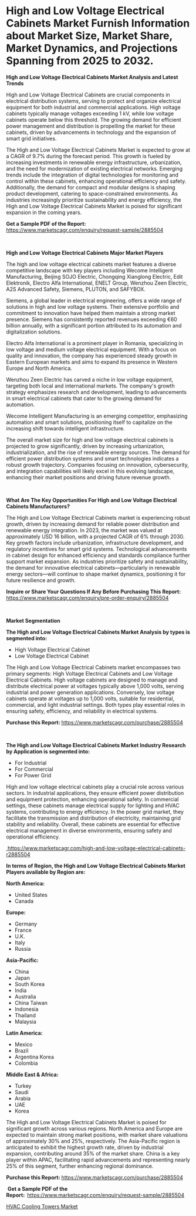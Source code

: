 <p><h1>High and Low Voltage Electrical Cabinets Market Furnish Information about Market Size, Market Share, Market Dynamics, and Projections Spanning from 2025 to 2032.</h1></p><p><strong>High and Low Voltage Electrical Cabinets Market Analysis and Latest Trends</strong></p>
<p><p>High and Low Voltage Electrical Cabinets are crucial components in electrical distribution systems, serving to protect and organize electrical equipment for both industrial and commercial applications. High voltage cabinets typically manage voltages exceeding 1 kV, while low voltage cabinets operate below this threshold. The growing demand for efficient power management and distribution is propelling the market for these cabinets, driven by advancements in technology and the expansion of smart grid initiatives.</p><p>The High and Low Voltage Electrical Cabinets Market is expected to grow at a CAGR of 9.7% during the forecast period. This growth is fueled by increasing investments in renewable energy infrastructure, urbanization, and the need for modernization of existing electrical networks. Emerging trends include the integration of digital technologies for monitoring and control within these cabinets, enhancing operational efficiency and safety. Additionally, the demand for compact and modular designs is shaping product development, catering to space-constrained environments. As industries increasingly prioritize sustainability and energy efficiency, the High and Low Voltage Electrical Cabinets Market is poised for significant expansion in the coming years.</p></p>
<p><strong>Get a Sample PDF of the Report:&nbsp;</strong> <a href="https://www.marketscagr.com/enquiry/request-sample/2885504?utm_campaign=3166&utm_medium=2&utm_source=Github&utm_content=ia&utm_term=13032025&utm_id=high-and-low-voltage-electrical-cabinets">https://www.marketscagr.com/enquiry/request-sample/2885504</a></p>
<p>&nbsp;</p>
<p><strong>High and Low Voltage Electrical Cabinets Major Market Players</strong></p>
<p><p>The high and low voltage electrical cabinets market features a diverse competitive landscape with key players including Wecome Intelligent Manufacturing, Beijing SOJO Electric, Chongqing Xianglong Electric, Edit Elektronik, Electro Alfa International, ENELT Group, Wenzhou Zeen Electric, A2S Advanced Safety, Siemens, PLUTON, and SAFYBOX.</p><p>Siemens, a global leader in electrical engineering, offers a wide range of solutions in high and low voltage systems. Their extensive portfolio and commitment to innovation have helped them maintain a strong market presence. Siemens has consistently reported revenues exceeding €60 billion annually, with a significant portion attributed to its automation and digitalization solutions.</p><p>Electro Alfa International is a prominent player in Romania, specializing in low voltage and medium voltage electrical equipment. With a focus on quality and innovation, the company has experienced steady growth in Eastern European markets and aims to expand its presence in Western Europe and North America.</p><p>Wenzhou Zeen Electric has carved a niche in low voltage equipment, targeting both local and international markets. The company's growth strategy emphasizes research and development, leading to advancements in smart electrical cabinets that cater to the growing demand for automation.</p><p>Wecome Intelligent Manufacturing is an emerging competitor, emphasizing automation and smart solutions, positioning itself to capitalize on the increasing shift towards intelligent infrastructure.</p><p>The overall market size for high and low voltage electrical cabinets is projected to grow significantly, driven by increasing urbanization, industrialization, and the rise of renewable energy sources. The demand for efficient power distribution systems and smart technologies indicates a robust growth trajectory. Companies focusing on innovation, cybersecurity, and integration capabilities will likely excel in this evolving landscape, enhancing their market positions and driving future revenue growth.</p></p>
<p>&nbsp;</p>
<p><strong>What Are The Key Opportunities For High and Low Voltage Electrical Cabinets Manufacturers?</strong></p>
<p><p>The High and Low Voltage Electrical Cabinets market is experiencing robust growth, driven by increasing demand for reliable power distribution and renewable energy integration. In 2023, the market was valued at approximately USD 16 billion, with a projected CAGR of 6% through 2030. Key growth factors include urbanization, infrastructure development, and regulatory incentives for smart grid systems. Technological advancements in cabinet design for enhanced efficiency and standards compliance further support market expansion. As industries prioritize safety and sustainability, the demand for innovative electrical cabinets—particularly in renewable energy sectors—will continue to shape market dynamics, positioning it for future resilience and growth.</p></p>
<p><strong>Inquire or Share Your Questions If Any Before Purchasing This Report:</strong> <a href="https://www.marketscagr.com/enquiry/pre-order-enquiry/2885504?utm_campaign=3166&utm_medium=2&utm_source=Github&utm_content=ia&utm_term=13032025&utm_id=high-and-low-voltage-electrical-cabinets">https://www.marketscagr.com/enquiry/pre-order-enquiry/2885504</a></p>
<p>&nbsp;</p>
<p><strong>Market Segmentation</strong></p>
<p><strong>The High and Low Voltage Electrical Cabinets Market Analysis by types is segmented into:</strong></p>
<p><ul><li>High Voltage Electrical Cabinet</li><li>Low Voltage Electrical Cabinet</li></ul></p>
<p><p>The High and Low Voltage Electrical Cabinets market encompasses two primary segments: High Voltage Electrical Cabinets and Low Voltage Electrical Cabinets. High voltage cabinets are designed to manage and distribute electrical power at voltages typically above 1,000 volts, serving industrial and power generation applications. Conversely, low voltage cabinets operate at voltages up to 1,000 volts, suitable for residential, commercial, and light industrial settings. Both types play essential roles in ensuring safety, efficiency, and reliability in electrical systems.</p></p>
<p><strong>Purchase this Report:&nbsp;</strong><a href="https://www.marketscagr.com/purchase/2885504?utm_campaign=3166&utm_medium=2&utm_source=Github&utm_content=ia&utm_term=13032025&utm_id=high-and-low-voltage-electrical-cabinets">https://www.marketscagr.com/purchase/2885504</a></p>
<p>&nbsp;</p>
<p><strong>The High and Low Voltage Electrical Cabinets Market Industry Research by Application is segmented into:</strong></p>
<p><ul><li>For Industrial</li><li>For Commercial</li><li>For Power Grid</li></ul></p>
<p><p>High and low voltage electrical cabinets play a crucial role across various sectors. In industrial applications, they ensure efficient power distribution and equipment protection, enhancing operational safety. In commercial settings, these cabinets manage electrical supply for lighting and HVAC systems, contributing to energy efficiency. In the power grid market, they facilitate the transmission and distribution of electricity, maintaining grid stability and reliability. Overall, these cabinets are essential for effective electrical management in diverse environments, ensuring safety and operational efficiency.</p></p>
<p><a href="https://www.marketscagr.com/high-and-low-voltage-electrical-cabinets-r2885504?utm_campaign=3166&utm_medium=2&utm_source=Github&utm_content=ia&utm_term=13032025&utm_id=high-and-low-voltage-electrical-cabinets">&nbsp;https://www.marketscagr.com/high-and-low-voltage-electrical-cabinets-r2885504</a></p>
<p><strong>In terms of Region, the High and Low Voltage Electrical Cabinets Market Players available by Region are:</strong></p>
<p>
    <p> <strong> North America: </strong>
        <ul>
            <li>United States</li>
            <li>Canada</li>
        </ul>
        </p> 
    <p> <strong> Europe: </strong>
        <ul>
            <li>Germany</li>
            <li>France</li>
            <li>U.K.</li>
            <li>Italy</li>
            <li>Russia</li>
        </ul>
        </p> 
    <p> <strong> Asia-Pacific: </strong>
        <ul>
            <li>China</li>
            <li>Japan</li>
            <li>South Korea</li>
            <li>India</li>
            <li>Australia</li>
            <li>China Taiwan</li>
            <li>Indonesia</li>
            <li>Thailand</li>
            <li>Malaysia</li>
        </ul>
        </p> 
    <p> <strong> Latin America: </strong>
        <ul>
            <li>Mexico</li>
            <li>Brazil</li>
            <li>Argentina Korea</li>
            <li>Colombia</li>
        </ul>
        </p> 
    <p> <strong> Middle East & Africa: </strong>
        <ul>
            <li>Turkey</li>
            <li>Saudi</li>
            <li>Arabia</li>
            <li>UAE</li>
            <li>Korea</li>
        </ul>
    </p>
    </p>
<p><p>The High and Low Voltage Electrical Cabinets Market is poised for significant growth across various regions. North America and Europe are expected to maintain strong market positions, with market share valuations of approximately 30% and 25%, respectively. The Asia-Pacific region is anticipated to exhibit the highest growth rate, driven by industrial expansion, contributing around 35% of the market share. China is a key player within APAC, facilitating rapid advancements and representing nearly 25% of this segment, further enhancing regional dominance.</p></p>
<p><strong>Purchase this Report: </strong><a href="https://www.marketscagr.com/purchase/2885504?utm_campaign=3166&utm_medium=2&utm_source=Github&utm_content=ia&utm_term=13032025&utm_id=high-and-low-voltage-electrical-cabinets">https://www.marketscagr.com/purchase/2885504</a></p>
<p>&nbsp;<strong>Get a Sample PDF of the Report:&nbsp;&nbsp;</strong><a href="https://www.marketscagr.com/enquiry/request-sample/2885504?utm_campaign=3166&utm_medium=2&utm_source=Github&utm_content=ia&utm_term=13032025&utm_id=high-and-low-voltage-electrical-cabinets">https://www.marketscagr.com/enquiry/request-sample/2885504</a></p>
<p><strong></strong></p>
<p><p><a href="https://github.com/mohmodsiason/Market-Research-Report-List-1/blob/main/hvac-cooling-towers-market.md?utm_campaign=3166&utm_medium=2&utm_source=Github&utm_content=ia&utm_term=13032025&utm_id=high-and-low-voltage-electrical-cabinets">HVAC Cooling Towers Market</a></p></p>